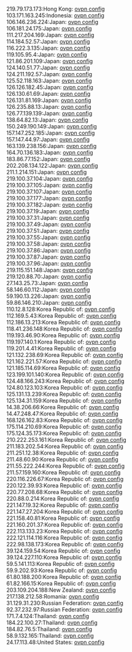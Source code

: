 219.79.173.173:Hong Kong: [ovpn config](vpn/219_79_173_173.ovpn)  
103.171.163.245:Indonesia: [ovpn config](vpn/103_171_163_245.ovpn)  
106.146.236.224:Japan: [ovpn config](vpn/106_146_236_224.ovpn)  
106.181.24.175:Japan: [ovpn config](vpn/106_181_24_175.ovpn)  
111.217.204.169:Japan: [ovpn config](vpn/111_217_204_169.ovpn)  
114.184.52.57:Japan: [ovpn config](vpn/114_184_52_57.ovpn)  
116.222.3.135:Japan: [ovpn config](vpn/116_222_3_135.ovpn)  
119.105.95.4:Japan: [ovpn config](vpn/119_105_95_4.ovpn)  
121.86.201.109:Japan: [ovpn config](vpn/121_86_201_109.ovpn)  
124.140.51.77:Japan: [ovpn config](vpn/124_140_51_77.ovpn)  
124.211.192.57:Japan: [ovpn config](vpn/124_211_192_57.ovpn)  
125.52.118.163:Japan: [ovpn config](vpn/125_52_118_163.ovpn)  
126.126.182.45:Japan: [ovpn config](vpn/126_126_182_45.ovpn)  
126.130.61.69:Japan: [ovpn config](vpn/126_130_61_69.ovpn)  
126.131.81.169:Japan: [ovpn config](vpn/126_131_81_169.ovpn)  
126.235.88.13:Japan: [ovpn config](vpn/126_235_88_13.ovpn)  
126.77.139.139:Japan: [ovpn config](vpn/126_77_139_139.ovpn)  
138.64.82.13:Japan: [ovpn config](vpn/138_64_82_13.ovpn)  
150.249.190.149:Japan: [ovpn config](vpn/150_249_190_149.ovpn)  
157.147.252.185:Japan: [ovpn config](vpn/157_147_252_185.ovpn)  
157.147.44.97:Japan: [ovpn config](vpn/157_147_44_97.ovpn)  
163.139.238.156:Japan: [ovpn config](vpn/163_139_238_156.ovpn)  
164.70.136.183:Japan: [ovpn config](vpn/164_70_136_183.ovpn)  
183.86.77.152:Japan: [ovpn config](vpn/183_86_77_152.ovpn)  
202.208.134.122:Japan: [ovpn config](vpn/202_208_134_122.ovpn)  
211.1.214.151:Japan: [ovpn config](vpn/211_1_214_151.ovpn)  
219.100.37.104:Japan: [ovpn config](vpn/219_100_37_104.ovpn)  
219.100.37.105:Japan: [ovpn config](vpn/219_100_37_105.ovpn)  
219.100.37.107:Japan: [ovpn config](vpn/219_100_37_107.ovpn)  
219.100.37.177:Japan: [ovpn config](vpn/219_100_37_177.ovpn)  
219.100.37.182:Japan: [ovpn config](vpn/219_100_37_182.ovpn)  
219.100.37.19:Japan: [ovpn config](vpn/219_100_37_19.ovpn)  
219.100.37.31:Japan: [ovpn config](vpn/219_100_37_31.ovpn)  
219.100.37.49:Japan: [ovpn config](vpn/219_100_37_49.ovpn)  
219.100.37.51:Japan: [ovpn config](vpn/219_100_37_51.ovpn)  
219.100.37.55:Japan: [ovpn config](vpn/219_100_37_55.ovpn)  
219.100.37.58:Japan: [ovpn config](vpn/219_100_37_58.ovpn)  
219.100.37.86:Japan: [ovpn config](vpn/219_100_37_86.ovpn)  
219.100.37.87:Japan: [ovpn config](vpn/219_100_37_87.ovpn)  
219.100.37.96:Japan: [ovpn config](vpn/219_100_37_96.ovpn)  
219.115.151.148:Japan: [ovpn config](vpn/219_115_151_148.ovpn)  
219.120.88.70:Japan: [ovpn config](vpn/219_120_88_70.ovpn)  
27.143.25.73:Japan: [ovpn config](vpn/27_143_25_73.ovpn)  
58.146.60.112:Japan: [ovpn config](vpn/58_146_60_112.ovpn)  
59.190.13.226:Japan: [ovpn config](vpn/59_190_13_226.ovpn)  
59.86.146.210:Japan: [ovpn config](vpn/59_86_146_210.ovpn)  
110.12.8.128:Korea Republic of: [ovpn config](vpn/110_12_8_128.ovpn)  
112.169.5.43:Korea Republic of: [ovpn config](vpn/112_169_5_43.ovpn)  
112.186.13.213:Korea Republic of: [ovpn config](vpn/112_186_13_213.ovpn)  
118.41.236.148:Korea Republic of: [ovpn config](vpn/118_41_236_148.ovpn)  
119.193.46.90:Korea Republic of: [ovpn config](vpn/119_193_46_90.ovpn)  
119.197.140.1:Korea Republic of: [ovpn config](vpn/119_197_140_1.ovpn)  
119.201.4.41:Korea Republic of: [ovpn config](vpn/119_201_4_41.ovpn)  
121.132.238.69:Korea Republic of: [ovpn config](vpn/121_132_238_69.ovpn)  
121.162.221.57:Korea Republic of: [ovpn config](vpn/121_162_221_57.ovpn)  
121.185.114.69:Korea Republic of: [ovpn config](vpn/121_185_114_69.ovpn)  
123.199.101.140:Korea Republic of: [ovpn config](vpn/123_199_101_140.ovpn)  
124.48.166.243:Korea Republic of: [ovpn config](vpn/124_48_166_243.ovpn)  
124.80.123.103:Korea Republic of: [ovpn config](vpn/124_80_123_103.ovpn)  
125.131.13.239:Korea Republic of: [ovpn config](vpn/125_131_13_239.ovpn)  
125.134.31.159:Korea Republic of: [ovpn config](vpn/125_134_31_159.ovpn)  
14.38.206.66:Korea Republic of: [ovpn config](vpn/14_38_206_66.ovpn)  
14.47.248.47:Korea Republic of: [ovpn config](vpn/14_47_248_47.ovpn)  
168.126.162.83:Korea Republic of: [ovpn config](vpn/168_126_162_83.ovpn)  
175.114.210.69:Korea Republic of: [ovpn config](vpn/175_114_210_69.ovpn)  
175.124.35.173:Korea Republic of: [ovpn config](vpn/175_124_35_173.ovpn)  
210.222.253.161:Korea Republic of: [ovpn config](vpn/210_222_253_161.ovpn)  
211.183.202.54:Korea Republic of: [ovpn config](vpn/211_183_202_54.ovpn)  
211.251.12.38:Korea Republic of: [ovpn config](vpn/211_251_12_38.ovpn)  
211.48.60.90:Korea Republic of: [ovpn config](vpn/211_48_60_90.ovpn)  
211.55.222.244:Korea Republic of: [ovpn config](vpn/211_55_222_244.ovpn)  
211.57.159.160:Korea Republic of: [ovpn config](vpn/211_57_159_160.ovpn)  
220.116.226.67:Korea Republic of: [ovpn config](vpn/220_116_226_67.ovpn)  
220.122.39.93:Korea Republic of: [ovpn config](vpn/220_122_39_93.ovpn)  
220.77.208.68:Korea Republic of: [ovpn config](vpn/220_77_208_68.ovpn)  
220.88.0.214:Korea Republic of: [ovpn config](vpn/220_88_0_214.ovpn)  
221.147.19.32:Korea Republic of: [ovpn config](vpn/221_147_19_32.ovpn)  
221.147.27.204:Korea Republic of: [ovpn config](vpn/221_147_27_204.ovpn)  
221.158.40.81:Korea Republic of: [ovpn config](vpn/221_158_40_81.ovpn)  
221.160.201.37:Korea Republic of: [ovpn config](vpn/221_160_201_37.ovpn)  
222.113.133.23:Korea Republic of: [ovpn config](vpn/222_113_133_23.ovpn)  
222.121.114.116:Korea Republic of: [ovpn config](vpn/222_121_114_116.ovpn)  
222.98.138.173:Korea Republic of: [ovpn config](vpn/222_98_138_173.ovpn)  
39.124.159.54:Korea Republic of: [ovpn config](vpn/39_124_159_54.ovpn)  
39.124.227.110:Korea Republic of: [ovpn config](vpn/39_124_227_110.ovpn)  
59.5.141.113:Korea Republic of: [ovpn config](vpn/59_5_141_113.ovpn)  
59.9.202.93:Korea Republic of: [ovpn config](vpn/59_9_202_93.ovpn)  
61.80.188.200:Korea Republic of: [ovpn config](vpn/61_80_188_200.ovpn)  
61.82.166.15:Korea Republic of: [ovpn config](vpn/61_82_166_15.ovpn)  
203.109.204.188:New Zealand: [ovpn config](vpn/203_109_204_188.ovpn)  
217.138.212.58:Romania: [ovpn config](vpn/217_138_212_58.ovpn)  
31.129.31.230:Russian Federation: [ovpn config](vpn/31_129_31_230.ovpn)  
92.37.232.97:Russian Federation: [ovpn config](vpn/92_37_232_97.ovpn)  
171.7.4.124:Thailand: [ovpn config](vpn/171_7_4_124.ovpn)  
184.22.100.27:Thailand: [ovpn config](vpn/184_22_100_27.ovpn)  
184.82.76.5:Thailand: [ovpn config](vpn/184_82_76_5.ovpn)  
58.9.132.165:Thailand: [ovpn config](vpn/58_9_132_165.ovpn)  
24.17.113.48:United States: [ovpn config](vpn/24_17_113_48.ovpn)  
